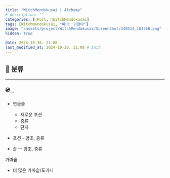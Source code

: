 ```yaml
---
title: "WitchMendokusai | Alchemy"
# description: ""
categories: [📀Post, 🥥WitchMendokusai]
tags: [WitchMendokusai, "마녀: 귀찮아"]
image: "/assets/project/WitchMendokusai/ScreenShot/240514_104350.png"
hidden: true

date: 2024-10-30. 21:08
last_modified_at: 2024-10-30. 21:08 # Init
---
```


## 📀 분류

---

### 💿 _

- 연금술
  - 새로운 포션
  - 증류
  - 단지

- 포션 - 양조, 증류
- 솥 ㅡ 양조, 증류

가마솥  

- 더 많은 가마솥/도가니
